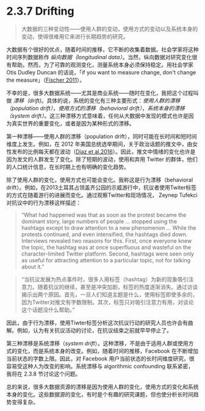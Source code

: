 # 2.3.7 Drifting
> 大数据的三种变动性——使用人群的变动，使用方式的变动以及系统本身的变动，使得很难用它来进行长期趋势的研究。

大数据有个很好的优点，随着时间的推移，它不断的收集着数据。社会学家将这种时间序列数据称作 *纵向数据（longitudinal data）*。当然，纵向数据对研究变化很有帮助。然而，为了可靠的观测变化，测量系统本身必须保持稳定。用社会学家 Otis Dudley Duncan 的话说，「if you want to measure change, don't change the measure」（[Fischer 2011](https://doi.org/10.1093/jsh/shs084)）。

不幸的是，很多大数据系统——尤其是商业系统——随时在变化，我把这个过程叫做 *漂移（drift)*。具体的说，系统的变化有三种主要形式：*使用人群的漂移（population drift）*，*使用方式的漂移（behavioral drift）*，*系统本身的漂移（system drift）*。这三种漂移方式意味着，任何从大数据中发现的模式也许是因为真实世界的重要变化，或者是因为某种形式的漂移。

第一种漂移——使用人群的漂移（population drift），同时可能在长时间和短时间维度上发生。例如，在 2012 年美国总统选举期间，关于政治话题的推文中，由女性发布的比例每天都在波动（[Diaz et al.2016](https://doi.org/10.1371/journal.pone.0145406)）。因此，推文中情绪的变化也许是因为发文的人群发生了变化。除了短期的波动，使用和弃用 Twitter 的群体，他们的人口统计信息，在长时期上也有明确的变化趋势。

除了使用人群的变化，使用方式也可能会变化。我称这是行为漂移（behavioral drift）。例如，在2013土耳其占领盖齐公园的示威游行中，抗议者使用Twiter标签的方式在随着游行的进展而变化。通过观察Twitter和现场情况， Zeynep Tufekci 对抗议中的行为漂移这样描述：
> “What had happened was that as soon as the protest became the dominant story, large numbers of people … stopped using the hashtags except to draw attention to a new phenomenon … While the protests continued, and even intensified, the hashtags died down. Interviews revealed two reasons for this. First, once everyone knew the topic, the hashtag was at once superfluous and wasteful on the character-limited Twitter platform. Second, hashtags were seen only as useful for attracting attention to a particular topic, not for talking about it.”

> “当抗议发展为热点事件时，很多人用标签（hashtag）为新的现象吸引注意力。随着抗议的继续，甚至是冲突加剧，标签的热度逐渐消失。通过访谈揭示出两个原因。首先，一旦人们知道主题是什么，使用标签即使多余的，因为Twitter对推文有字数限制。其次，标签只对吸引注意力有用，对谈论这个话题没什么帮助。”

因此，由于行为漂移，使用Tiwter标签分析这次抗议行动的研究人员也许会有曲解。例如，认为有关抗议活动的讨论，在抗议结束之前就早早停止了。

第三种漂移是系统漂移（*system drift*）。这种漂移，不是由于适用人群或使用方式的变化，而是系统本身的改变。例如，随着时间的推移，Facebook 在不断增加当前状态的字数上限。因此，对 Facebook 用户当前状态的长时间维度研究，很容易受这种人为改变的影响。系统漂移与 algorithmic confounding 联系紧密，我将在 2.3.8 节讨论这个问题。

总的来说，很多大数据资源的漂移是因为使用人群的变化，使用方式的变化和系统本身的变化。这些数据源的变化，有时是个有趣的研究课题，但也使分析长时间趋势变得复杂。
